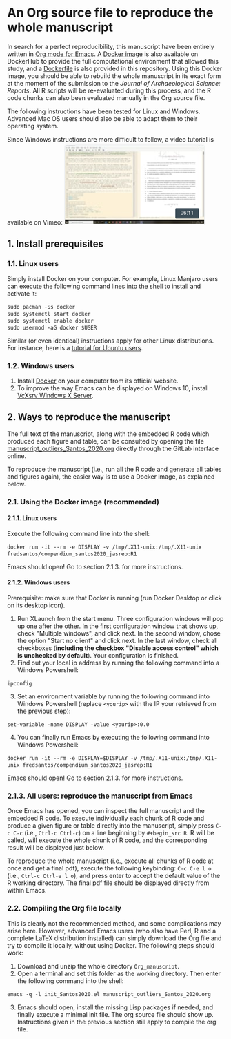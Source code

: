 An Org source file to reproduce the whole manuscript
====================================================

In search for a perfect reproducibility, this manuscript have been entirely written in [Org mode for Emacs](https://orgmode.org/). A [Docker image](https://hub.docker.com/repository/docker/fredsantos/compendium_santos2020_jasrep) is also available on DockerHub to provide the full computational environment that allowed this study, and a [Dockerfile](./Dockerfile) is also provided in this repository. Using this Docker image, you should be able to rebuild the whole manuscript in its exact form at the moment of the submission to the *Journal of Archaeological Science: Reports*. All R scripts will be re-evaluated during this process, and the R code chunks can also been evaluated manually in the Org source file.

The following instructions have been tested for Linux and Windows. Advanced Mac OS users should also be able to adapt them to their operating system.

Since Windows instructions are more difficult to follow, a video tutorial is available on Vimeo:
[![Video tutorial](.gitlab/tuto_vignette.png)](https://player.vimeo.com/video/386465412 "Video tutorial")

## 1. Install prerequisites
### 1.1. Linux users
Simply install Docker on your computer. For example, Linux Manjaro users can execute the following command lines into the shell to install and activate it:
```shell
sudo pacman -Ss docker
sudo systemctl start docker
sudo systemctl enable docker
sudo usermod -aG docker $USER
```
Similar (or even identical) instructions apply for other Linux distributions. For instance, here is a [tutorial for Ubuntu users](https://phoenixnap.com/kb/how-to-install-docker-on-ubuntu-18-04).

### 1.2. Windows users
1. Install [Docker](https://www.docker.com/products/docker-desktop) on your computer from its official website.
2. To improve the way Emacs can be displayed on Windows 10, install [VcXsrv Windows X Server](https://sourceforge.net/projects/vcxsrv/).

## 2. Ways to reproduce the manuscript
The full text of the manuscript, along with the embedded R code which produced each figure and table, can be consulted by opening the file [manuscript_outliers_Santos_2020.org](./manuscript_outliers_Santos_2020.org) directly through the GitLab interface online. 

To reproduce the manuscript (i.e., run all the R code and generate all tables and figures again), the easier way is to use a Docker image, as explained below.

### 2.1. Using the Docker image (recommended)
#### 2.1.1. Linux users
Execute the following command line into the shell:
```shell
docker run -it --rm -e DISPLAY -v /tmp/.X11-unix:/tmp/.X11-unix fredsantos/compendium_santos2020_jasrep:R1
```
Emacs should open! Go to section 2.1.3. for more instructions.

#### 2.1.2. Windows users
Prerequisite: make sure that Docker is running (run Docker Desktop or click on its desktop icon).

1. Run XLaunch from the start menu. Three configuration windows will pop up one after the other. In the first configuration window that shows up, check "Multiple windows", and click next. In the second window, chose the option "Start no client" and click next. In the last window, check all checkboxes (**including the checkbox "Disable access control" which is unchecked by default**). Your configuration is finished.
2. Find out your local ip address by running the following command into a Windows Powershell:
```shell
ipconfig
```
3. Set an environment variable by running the following command into Windows Powershell (replace `<yourip>` with the IP your retrieved from the previous step):
```shell
set-variable -name DISPLAY -value <yourip>:0.0
```
4. You can finally run Emacs by executing the following command into Windows Powershell:
```shell
docker run -it --rm -e DISPLAY=$DISPLAY -v /tmp/.X11-unix:/tmp/.X11-unix fredsantos/compendium_santos2020_jasrep:R1
```
Emacs should open! Go to section 2.1.3. for more instructions.

### 2.1.3. All users: reproduce the manuscript from Emacs
Once Emacs has opened, you can inspect the full manuscript and the embedded R code. To execute individually each chunk of R code and produce a given figure or table directly into the manuscript, simply press `C-c C-c` (i.e., `Ctrl-c Ctrl-c`) on a line beginning by `#+begin_src R`. R will be called, will execute the whole chunk of R code, and the corresponding result will be displayed just below.

To reproduce the whole manuscript (i.e., execute all chunks of R code at once and get a final pdf), execute the following keybinding: `C-c C-e l o` (i.e., `Ctrl-c Ctrl-e l o`), and press enter to accept the default value of the R working directory. The final pdf file should be displayed directly from within Emacs.

### 2.2. Compiling the Org file locally
This is clearly not the recommended method, and some complications may arise here. However, advanced Emacs users (who also have Perl, R and a complete LaTeX distribution installed) can simply download the Org file and try to compile it locally, without using Docker. The following steps should work:

1. Download and unzip the whole directory `Org_manuscript`.
2. Open a terminal and set this folder as the working directory. Then enter the following command into the shell:
```shell
emacs -q -l init_Santos2020.el manuscript_outliers_Santos_2020.org
```	
3. Emacs should open, install the missing Lisp packages if needed, and finally execute a minimal init file. The org source file should show up. Instructions given in the previous section still apply to compile the org file.
